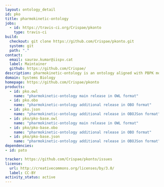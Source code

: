 ```yaml
---
layout: ontology_detail
id: pko
title: pharmokinetic-ontology
jobs:
  - id: https://travis-ci.org/Crispae/pkonto
    type: travis-ci
build:
  checkout: git clone https://github.com/Crispae/pkonto.git
  system: git
  path: "."
contact:
  email: saurav.kumar@iispv.cat
  label: Maintainer
  github: https://github.com/Crispae/
description: pharmokinetic-ontology is an ontology aligned with PBPK modelling.
domain: Systems Biology
homepage: https://github.com/Crispae/pkonto
products:
  - id: pko.owl
    name: "pharmokinetic-ontology main release in OWL format"
  - id: pko.obo
    name: "pharmokinetic-ontology additional release in OBO format"
  - id: pko.json
    name: "pharmokinetic-ontology additional release in OBOJSon format"
  - id: pko/pko-base.owl
    name: "pharmokinetic-ontology main release in OWL format"
  - id: pko/pko-base.obo
    name: "pharmokinetic-ontology additional release in OBO format"
  - id: pko/pko-base.json
    name: "pharmokinetic-ontology additional release in OBOJSon format"
dependencies:
- id: pato

tracker: https://github.com/Crispae/pkonto/issues
license:
  url: http://creativecommons.org/licenses/by/3.0/
  label: CC-BY
activity_status: active
---
```

